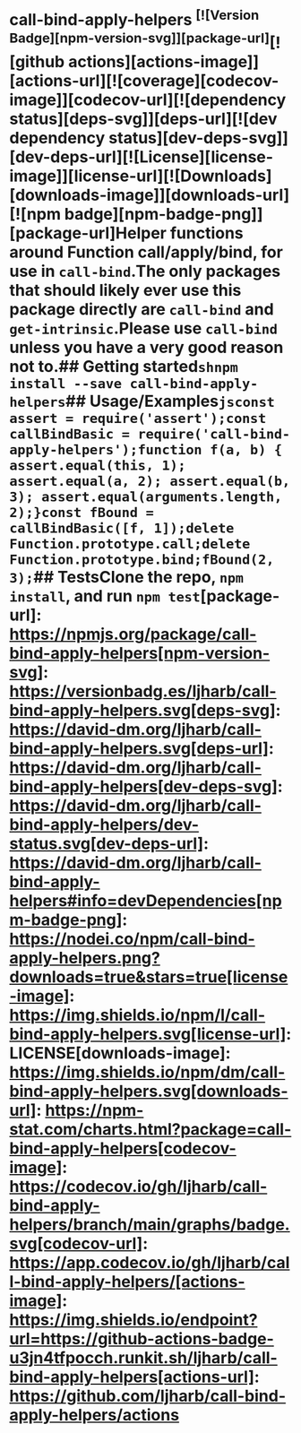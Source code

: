 # call-bind-apply-helpers <sup>[![Version Badge][npm-version-svg]][package-url]</sup>[![github actions][actions-image]][actions-url][![coverage][codecov-image]][codecov-url][![dependency status][deps-svg]][deps-url][![dev dependency status][dev-deps-svg]][dev-deps-url][![License][license-image]][license-url][![Downloads][downloads-image]][downloads-url][![npm badge][npm-badge-png]][package-url]Helper functions around Function call/apply/bind, for use in `call-bind`.The only packages that should likely ever use this package directly are `call-bind` and `get-intrinsic`.Please use `call-bind` unless you have a very good reason not to.## Getting started```shnpm install --save call-bind-apply-helpers```## Usage/Examples```jsconst assert = require('assert');const callBindBasic = require('call-bind-apply-helpers');function f(a, b) {	assert.equal(this, 1);	assert.equal(a, 2);	assert.equal(b, 3);	assert.equal(arguments.length, 2);}const fBound = callBindBasic([f, 1]);delete Function.prototype.call;delete Function.prototype.bind;fBound(2, 3);```## TestsClone the repo, `npm install`, and run `npm test`[package-url]: https://npmjs.org/package/call-bind-apply-helpers[npm-version-svg]: https://versionbadg.es/ljharb/call-bind-apply-helpers.svg[deps-svg]: https://david-dm.org/ljharb/call-bind-apply-helpers.svg[deps-url]: https://david-dm.org/ljharb/call-bind-apply-helpers[dev-deps-svg]: https://david-dm.org/ljharb/call-bind-apply-helpers/dev-status.svg[dev-deps-url]: https://david-dm.org/ljharb/call-bind-apply-helpers#info=devDependencies[npm-badge-png]: https://nodei.co/npm/call-bind-apply-helpers.png?downloads=true&stars=true[license-image]: https://img.shields.io/npm/l/call-bind-apply-helpers.svg[license-url]: LICENSE[downloads-image]: https://img.shields.io/npm/dm/call-bind-apply-helpers.svg[downloads-url]: https://npm-stat.com/charts.html?package=call-bind-apply-helpers[codecov-image]: https://codecov.io/gh/ljharb/call-bind-apply-helpers/branch/main/graphs/badge.svg[codecov-url]: https://app.codecov.io/gh/ljharb/call-bind-apply-helpers/[actions-image]: https://img.shields.io/endpoint?url=https://github-actions-badge-u3jn4tfpocch.runkit.sh/ljharb/call-bind-apply-helpers[actions-url]: https://github.com/ljharb/call-bind-apply-helpers/actions